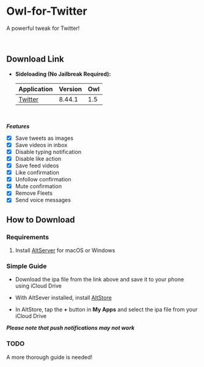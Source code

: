 # Owl-for-Twitter
A powerful tweak for Twitter!


&nbsp;

## Download Link

* **Sideloading (No Jailbreak Required):** 
   
    | Application | Version | Owl |
    | --- | --- | --- |
    | [Twitter](https://mega.nz/file/MZYWSJzJ#7yxx9YU-6Hlv5n3OFwc_jGvKN2cW7sqyqa-0kFItM3w) | 8.44.1 | 1.5 |

        
&nbsp;

***Features***

- [x] Save tweets as images
- [x] Save videos in inbox
- [x] Disable typing notification
- [x] Disable like action
- [x] Save feed videos
- [x] Like confirmation
- [x] Unfollow confirmation
- [x] Mute confirmation
- [x] Remove Fleets
- [x] Send voice messages

## How to Download

### Requirements

1. Install [AltServer](https://altstore.io/) for macOS or Windows 

### Simple Guide

* Download the ipa file from the link above and save it to your phone using iCloud Drive 

* With AltSever installed, install [AltStore](https://altstore.io/faq/)  

* In AltStore, tap the **+** button in **My Apps** and select the ipa file from your iCloud Drive 


***Please note that push notifications may not work***


### TODO 
A more thorough guide is needed!  
